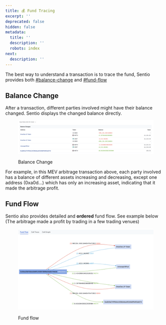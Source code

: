 ```yaml
---
title: 💰 Fund Tracing
excerpt: ''
deprecated: false
hidden: false
metadata:
  title: ''
  description: ''
  robots: index
next:
  description: ''
---
```

The best way to understand a transaction is to trace the fund, Sentio provides both [#balance-change](fund-tracing#balance-change "mention") and [#fund-flow](fund-tracing#fund-flow "mention")

## Balance Change

After a transaction, different parties involved might have their balance changed. Sentio displays the changed balance directly.

<figure>
  <img src="https://raw.githubusercontent.com/sentioxyz/docs/v1.0/assets/image (22).png" alt="" />
  <figcaption>
    <p>Balance Change</p>
  </figcaption>
</figure>

For example, in this MEV arbitrage transaction above, each party involved has a balance of different assets increasing and decreasing, except one address (0xa0d...) which has only an increasing asset, indicating that it made the arbitrage profit.

## Fund Flow

Sentio also provides detailed and **ordered** fund flow. See example below (The arbitrage made a profit by trading in a few trading venues)

<figure>
  <img src="https://raw.githubusercontent.com/sentioxyz/docs/v1.0/assets/image (17).png" alt="" />
  <figcaption>
    <p>Fund flow</p>
  </figcaption>
</figure>